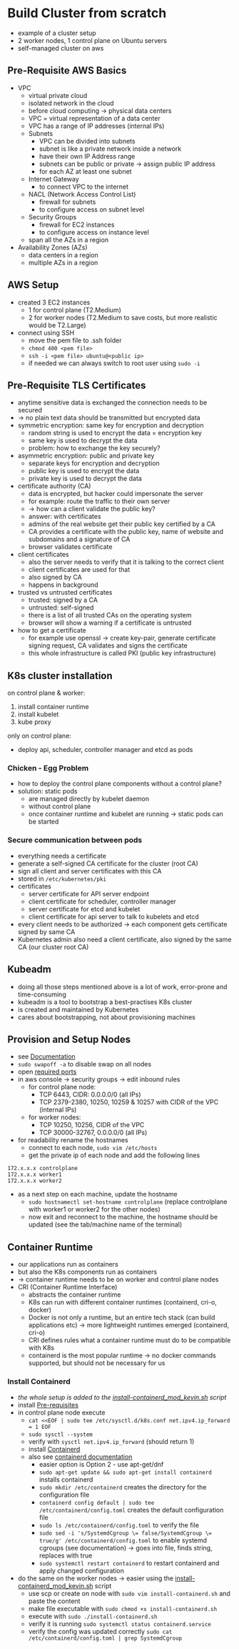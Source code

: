 # Build Cluster from scratch
- example of a cluster setup
- 2 worker nodes, 1 control plane on Ubuntu servers
- self-managed cluster on aws

## Pre-Requisite AWS Basics
- VPC
  - virtual private cloud
  - isolated network in the cloud
  - before cloud computing -> physical data centers
  - VPC = virtual representation of a data center
  - VPC has a range of IP addresses (internal IPs)
  - Subnets
    - VPC can be divided into subnets
    - subnet is like a private network inside a network
    - have their own IP Address range
    - subnets can be public or private -> assign public IP address
    - for each AZ at least one subnet
  - Internet Gateway
    - to connect VPC to the internet
  - NACL (Network Access Control List)
    - firewall for subnets
    - to configure access on subnet level
  - Security Groups
    - firewall for EC2 instances
    - to configure access on instance level
  - span all the AZs in a region
- Availability Zones (AZs)
  - data centers in a region
  - multiple AZs in a region

## AWS Setup
- created 3 EC2 instances
  - 1 for control plane (T2.Medium)
  - 2 for worker nodes (T2.Medium to save costs, but more realistic would be T2.Large)
- connect using SSH
  - move the pem file to .ssh folder
  - `chmod 400 <pem file>`
  - `ssh -i <pem file> ubuntu@<public ip>`
  - if needed we can always switch to root user using `sudo -i`

## Pre-Requisite TLS Certificates
- anytime sensitive data is exchanged the connection needs to be secured
- -> no plain text data should be transmitted but encrypted data
- symmetric encryption: same key for encryption and decryption
  - random string is used to encrypt the data = encryption key
  - same key is used to decrypt the data
  - problem: how to exchange the key securely?
- asymmetric encryption: public and private key
  - separate keys for encryption and decryption
  - public key is used to encrypt the data
  - private key is used to decrypt the data
- certificate authority (CA)
  - data is encrypted, but hacker could impersonate the server
  - for example: route the traffic to their own server
  - -> how can a client validate the public key?
  - answer: with certificates
  - admins of the real website get their public key certified by a CA
  - CA provides a certificate with the public key, name of website and subdomains and a signature of CA
  - browser validates certificate
- client certificates
  - also the server needs to verify that it is talking to the correct client
  - client certificates are used for that
  - also signed by CA
  - happens in background
- trusted vs untrusted certificates
  - trusted: signed by a CA
  - untrusted: self-signed
  - there is a list of all trusted CAs on the operating system
  - browser will show a warning if a certificate is untrusted
- how to get a certificate
  - for example use openssl -> create key-pair, generate certificate signing request, CA validates and signs the certificate
  - this whole infrastructure is called PKI (public key infrastructure)

## K8s cluster installation
on control plane & worker:
1. install container runtime
2. install kubelet
3. kube proxy

only on control plane:
- deploy api, scheduler, controller manager and etcd as pods 

### Chicken - Egg Problem
- how to deploy the control plane components without a control plane?
- solution: static pods
  - are managed directly by kubelet daemon
  - without control plane
  - once container runtime and kubelet are running -> static pods can be started

### Secure communication between pods
- everything needs a certificate
- generate a self-signed CA certificate for the cluster (root CA)
- sign all client and server certificates with this CA
- stored in `/etc/kubernetes/pki`
- certificates
  - server certificate for API server endpoint
  - client certificate for scheduler, controller manager
  - server certificate for etcd and kubelet
  - client certificate for api server to talk to kubelets and etcd
- every client needs to be authorized -> each component gets certificate signed by same CA
- Kubernetes admin also need a client certificate, also signed by the same CA (our cluster root CA)

## Kubeadm
- doing all those steps mentioned above is a lot of work, error-prone and time-consuming
- kubeadm is a tool to bootstrap a best-practises K8s cluster
- is created and maintained by Kubernetes
- cares about bootstrapping, not about provisioning machines

## Provision and Setup Nodes
- see [Documentation](https://kubernetes.io/docs/setup/production-environment/tools/kubeadm/install-kubeadm/)
- `sudo swapoff -a` to disable swap on all nodes
- open [required ports](https://kubernetes.io/docs/setup/production-environment/tools/kubeadm/install-kubeadm/#check-required-ports)
- in aws console -> security groups -> edit inbound rules
  - for control plane node:
    - TCP 6443, CIDR: 0.0.0.0/0 (all IPs)
    - TCP 2379-2380, 10250, 10259 & 10257 with CIDR of the VPC (internal IPs)
  - for worker nodes:
    - TCP 10250, 10256, CIDR of the VPC
    - TCP 30000-32767, 0.0.0.0/0 (all IPs)
- for readability rename the hostnames
  - connect to each node, `sudo vim /etc/hosts`
  - get the private ip of each node and add the following lines
```
172.x.x.x controlplane
172.x.x.x worker1
172.x.x.x worker2
```
  - as a next step on each machine, update the hostname
    - `sudo hostnamectl set-hostname controlplane` (replace controlplane with worker1 or worker2 for the other nodes)
    - now exit and reconnect to the machine, the hostname should be updated (see the tab/machine name of the terminal)

## Container Runtime
- our applications run as containers
- but also the K8s components run as containers
- -> container runtime needs to be on worker and control plane nodes
- CRI (Container Runtime Interface)
  - abstracts the container runtime
  - K8s can run with different container runtimes (containerd, cri-o, docker)
  - Docker is not only a runtime, but an entire tech stack (can build applications etc) -> more lightweight runtimes emerged (containerd, cri-o)
  - CRI defines rules what a container runtime must do to be compatible with K8s
  - containerd is the most popular runtime -> no docker commands supported, but should not be necessary for us

### Install Containerd
- _the whole setup is added to the [install-containerd_mod_kevin.sh](install-containerd_mod_kevin.sh) script_
- install [Pre-requisites](https://kubernetes.io/docs/setup/production-environment/container-runtimes/#install-and-configure-prerequisites)
- in control plane node execute
  - `cat <<EOF | sudo tee /etc/sysctl.d/k8s.conf
    net.ipv4.ip_forward = 1
    EOF`
  - `sudo sysctl --system`
  - verify with `sysctl net.ipv4.ip_forward` (should return 1)
  - install [Containerd](https://kubernetes.io/docs/setup/production-environment/container-runtimes/#containerd)
  - also see [containerd documentation](https://github.com/containerd/containerd/blob/main/docs/getting-started.md)
    - easier option is Option 2 - use apt-get/dnf
    - `sudo apt-get update && sudo apt-get install containerd` installs containerd
    - `sudo mkdir /etc/containerd` creates the directory for the configuration file
    - `containerd config default | sudo tee /etc/containerd/config.toml` creates the default configuration file
    - `sudo ls /etc/containerd/config.toml` to verify the file
    - `sudo sed -i 's/SystemdCgroup \= false/SystemdCgroup \= true/g' /etc/containerd/config.toml` to enable systemd cgroups (see documentation) -> goes into file, finds string, replaces with true
    - `sudo systemctl restart containerd` to restart containerd and apply changed configuration
- do the same on the worker nodes -> easier using the [install-containerd_mod_kevin.sh](install-containerd_mod_kevin.sh) script
  - use scp or create on node with `sudo vim install-containerd.sh` and paste the content
  - make file executable with `sudo chmod +x install-containerd.sh`
  - execute with `sudo ./install-containerd.sh`
  - verify it is running `sudo systemctl status containerd.service`
  - verify the config was updated correctly `sudo cat /etc/containerd/config.toml | grep SystemdCgroup`
